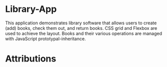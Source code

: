 # Library-App
This application demonstrates library software that allows users to create (add) books, check them out,
and return books. CSS grid and Flexbox are used to achieve the layout. Books and their various
operations are managed with JavaScript prototypal-inheritance.

# Attributions
